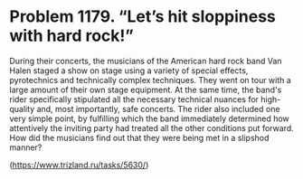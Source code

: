 # Problem 1179. “Let’s hit sloppiness with hard rock!”

During their concerts, the musicians of the American hard rock band Van Halen staged a show on stage using a variety of special effects, pyrotechnics and technically complex techniques. They went on tour with a large amount of their own stage equipment. At the same time, the band's rider specifically stipulated all the necessary technical nuances for high-quality and, most importantly, safe concerts. The rider also included one very simple point, by fulfilling which the band immediately determined how attentively the inviting party had treated all the other conditions put forward. How did the musicians find out that they were being met in a slipshod manner?

(https://www.trizland.ru/tasks/5630/)
